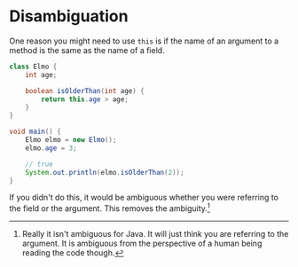 # Disambiguation

One reason you might need to use `this` is if the name
of an argument to a method is the same as the name of a field.

```java
class Elmo {
    int age;

    boolean isOlderThan(int age) {
        return this.age > age;
    }
}

void main() {
    Elmo elmo = new Elmo();
    elmo.age = 3;

    // true
    System.out.println(elmo.isOlderThan(2));
}
```

If you didn't do this, it would be ambiguous whether you were referring to the field
or the argument. This removes the ambiguity.[^javanotconfused]

[^javanotconfused]: Really it isn't ambiguous for Java. It will just think you are referring to the argument.
It is ambiguous from the perspective of a human being reading the code though.